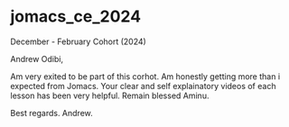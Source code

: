 # jomacs_ce_2024
December - February Cohort (2024)


Andrew Odibi,

Am very exited to be part of this corhot. Am honestly getting more than i expected from Jomacs.  Your clear and self explainatory videos of each lesson has been very helpful. Remain blessed Aminu.

Best regards.
Andrew.

